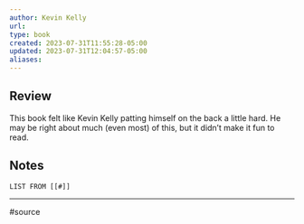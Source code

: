 ```yaml
---
author: Kevin Kelly
url: 
type: book
created: 2023-07-31T11:55:28-05:00
updated: 2023-07-31T12:04:57-05:00
aliases:
---
```

## Review
This book felt like Kevin Kelly patting himself on the back a little hard. He may be right about much (even most) of this, but it didn’t make it fun to read.

## Notes
```dataview
LIST FROM [[#]]
```

---
#source 